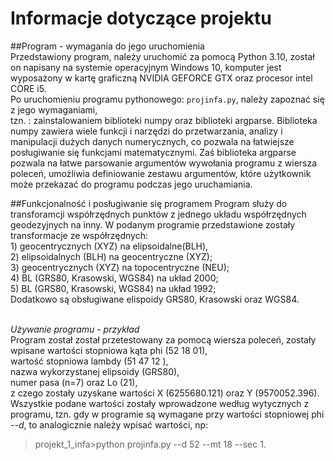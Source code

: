 # Informacje dotyczące projektu 

##Program - wymagania do jego uruchomienia 
<br> Przedstawiony program, należy uruchomić za pomocą Python 3.10, został on napisany na systemie operacyjnym Windows 10,
komputer jest wyposażony w kartę graficzną NVIDIA GEFORCE GTX oraz procesor intel CORE i5. 
<br> Po uruchomieniu programu pythonowego: ```projinfa.py```, należy zapoznać się z jego wymaganiami,
<br> tzn. : zainstalowaniem biblioteki numpy oraz biblioteki argparse. Biblioteka numpy zawiera wiele funkcji i narzędzi do przetwarzania,
analizy i manipulacji dużych danych numerycznych, co pozwala na łatwiejsze posługiwanie się funkcjami matematycznymi. 
Zaś biblioteka argparse pozwala na łatwe parsowanie argumentów wywołania programu z wiersza poleceń, 
umożliwia definiowanie zestawu argumentów, które użytkownik może przekazać do programu podczas jego uruchamiania.  

##Funkcjonalność i posługiwanie się programem 
Program służy do transforamcji współrzędnych punktów z jednego układu współrzędnych geodezyjnych na inny. 
W podanym programie przedstawione zostały transformacje ze współrzędnych:
<br> 1) geocentrycznych (XYZ) na elipsoidalne(BLH),
<br> 2) elipsoidalnych (BLH) na geocentryczne (XYZ); 
<br> 3) geocentrycznych (XYZ) na topocentryczne (NEU); 
<br> 4) BL (GRS80, Krasowski, WGS84) na układ 2000;
<br> 5) BL (GRS80, Krasowski, WGS84) na układ 1992; 
<br> Dodatkowo są obsługiwane elispoidy GRS80, Krasowski oraz WGS84. 

<br> *Używanie programu - przykład* 
<br> Program został został przetestowany za pomocą wiersza poleceń, zostały wpisane wartości stopniowa kąta phi (52 18 01),
<br> wartość stopniowa lambdy (51 47 12 ),
<br> nazwa wykorzystanej elipsoidy (GRS80), 
<br>numer pasa (n=7) oraz Lo (21), 
<br> z czego zostały uzyskane wartości X (6255680.121) oraz Y (9570052.396). 
<br> Wszystkie podane wartości zostały wprowadzone według wytycznych z programu, tzn. gdy w programie są wymagane przy
wartości stopniowej phi *--d*, to analogicznie należy wpisać wartości, np:
>projekt_1_infa>python projinfa.py --d 52 --mt 18 --sec 1.
 
